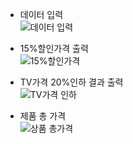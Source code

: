 
* 데이터 입력  
![데이터 입력](https://user-images.githubusercontent.com/66583397/113581445-1cdae100-9662-11eb-8fe5-1506b04ea932.JPG)

* 15%할인가격 출력  
![15%할인가격](https://user-images.githubusercontent.com/66583397/113581469-249a8580-9662-11eb-98ba-3b627ba036cf.JPG)

* TV가격 20%인하 결과 출력  
![TV가격 인하](https://user-images.githubusercontent.com/66583397/113581493-2d8b5700-9662-11eb-88f6-3d5091268f40.JPG)

* 제품 총 가격  
![상품 총가격](https://user-images.githubusercontent.com/66583397/113581548-3d0aa000-9662-11eb-868c-5b5bf3c7dbfd.JPG)
